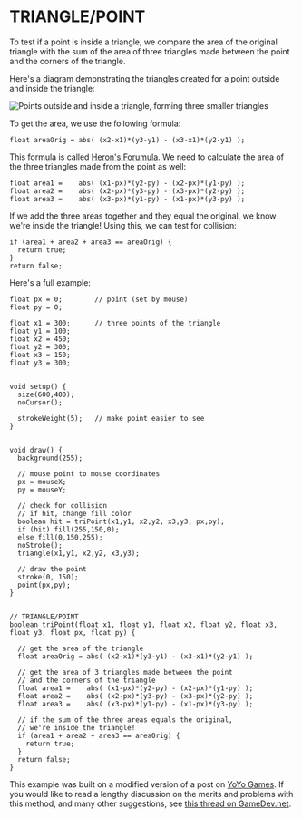 # TRIANGLE/POINT  
To test if a point is inside a triangle, we compare the area of the original triangle with the sum of the area of three triangles made between the point and the corners of the triangle. 

Here's a diagram demonstrating the triangles created for a point outside and inside the triangle:

![Points outside and inside a triangle, forming three smaller triangles](images/tri-point.jpg)

To get the area, we use the following formula:

	float areaOrig = abs( (x2-x1)*(y3-y1) - (x3-x1)*(y2-y1) );

This formula is called [Heron's Forumula](http://en.wikipedia.org/wiki/Heron%27s_formula). We need to calculate the area of the three triangles made from the point as well:

	float area1 =    abs( (x1-px)*(y2-py) - (x2-px)*(y1-py) );
  	float area2 =    abs( (x2-px)*(y3-py) - (x3-px)*(y2-py) );
  	float area3 =    abs( (x3-px)*(y1-py) - (x1-px)*(y3-py) );

If we add the three areas together and they equal the original, we know we're inside the triangle! Using this, we can test for collision:

	if (area1 + area2 + area3 == areaOrig) {
	  return true;
	}
	return false;

Here's a full example:

	float px = 0;        // point (set by mouse)
	float py = 0;

	float x1 = 300;      // three points of the triangle
	float y1 = 100;
	float x2 = 450;
	float y2 = 300;
	float x3 = 150;
	float y3 = 300;


	void setup() {
	  size(600,400);
	  noCursor();
	  
	  strokeWeight(5);   // make point easier to see
	}


	void draw() {
	  background(255);

	  // mouse point to mouse coordinates
	  px = mouseX;
	  py = mouseY;
	  
	  // check for collision
	  // if hit, change fill color
	  boolean hit = triPoint(x1,y1, x2,y2, x3,y3, px,py);
	  if (hit) fill(255,150,0);
	  else fill(0,150,255);
	  noStroke();
	  triangle(x1,y1, x2,y2, x3,y3);
	  
	  // draw the point
	  stroke(0, 150);
	  point(px,py);  
	}


	// TRIANGLE/POINT
	boolean triPoint(float x1, float y1, float x2, float y2, float x3, float y3, float px, float py) {
	  
	  // get the area of the triangle
	  float areaOrig = abs( (x2-x1)*(y3-y1) - (x3-x1)*(y2-y1) );
	  
	  // get the area of 3 triangles made between the point
	  // and the corners of the triangle
	  float area1 =    abs( (x1-px)*(y2-py) - (x2-px)*(y1-py) );
	  float area2 =    abs( (x2-px)*(y3-py) - (x3-px)*(y2-py) );
	  float area3 =    abs( (x3-px)*(y1-py) - (x1-px)*(y3-py) );
	  
	  // if the sum of the three areas equals the original, 
	  // we're inside the triangle!
	  if (area1 + area2 + area3 == areaOrig) {
	    return true;
	  }
	  return false;
	}

This example was built on a modified version of a post on [YoYo Games](http://gmc.yoyogames.com/index.php?showtopic=106307). If you would like to read a lengthy discussion on the merits and problems with this method, and many other suggestions, see [this thread on GameDev.net](http://www.gamedev.net/topic/295943-is-this-a-better-point-in-triangle-test-2d/).